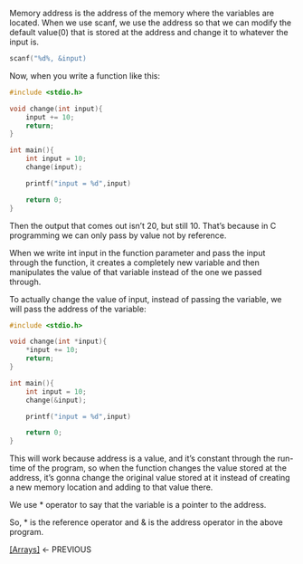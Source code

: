 Memory address is the address of the memory where the variables are located. 
When we use scanf, we use the address so that we can modify the default value(0) that is stored at the address and change it to whatever the input is. 

```C
scanf("%d%, &input)
```

Now, when you write a function like this: 
```C
#include <stdio.h>

void change(int input){
	input += 10;
	return;
}

int main(){
	int input = 10;
	change(input);

	printf("input = %d",input)

	return 0;
}
```

Then the output that comes out isn’t 20, but still 10. That’s because in C programming we can only pass by value not by reference. 

When we write int input in the function parameter and pass the input through the function, it creates a completely new variable and then manipulates the value of that variable instead of the one we passed through. 

To actually change the value of input, instead of passing the variable, we will pass the address of the variable: 

```C
#include <stdio.h>

void change(int *input){
	*input += 10;
	return;
}

int main(){
	int input = 10;
	change(&input);

	printf("input = %d",input)

	return 0;
}
```
This will work because address is a value, and it’s constant through the run-time of the program, so when the function changes the value stored at the address, it’s gonna change the original value stored at it instead of creating a new memory location and adding to that value there. 

We use * operator to say that the variable is a pointer to the address. 

So, * is the reference operator and & is the address operator in the above program.

[[Arrays]](https://github.com/VoIDWALkER7/Neural-Networks-In-C-Notes/blob/main/C%20Concepts/Arrays.md) ← PREVIOUS
